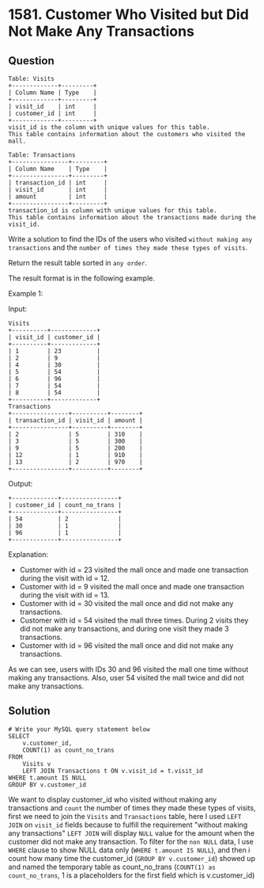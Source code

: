 # 1581. Customer Who Visited but Did Not Make Any Transactions

## Question

```
Table: Visits
+-------------+---------+
| Column Name | Type    |
+-------------+---------+
| visit_id    | int     |
| customer_id | int     |
+-------------+---------+
visit_id is the column with unique values for this table.
This table contains information about the customers who visited the mall.
```
```
Table: Transactions
+----------------+---------+
| Column Name    | Type    |
+----------------+---------+
| transaction_id | int     |
| visit_id       | int     |
| amount         | int     |
+----------------+---------+
transaction_id is column with unique values for this table.
This table contains information about the transactions made during the visit_id.
```

Write a solution to find the IDs of the users who visited `without making any transactions` and the `number of times they made these types of visits`.

Return the result table sorted in `any order`.

The result format is in the following example.
 

Example 1:

Input: 
```
Visits
+----------+-------------+
| visit_id | customer_id |
+----------+-------------+
| 1        | 23          |
| 2        | 9           |
| 4        | 30          |
| 5        | 54          |
| 6        | 96          |
| 7        | 54          |
| 8        | 54          |
+----------+-------------+
Transactions
+----------------+----------+--------+
| transaction_id | visit_id | amount |
+----------------+----------+--------+
| 2              | 5        | 310    |
| 3              | 5        | 300    |
| 9              | 5        | 200    |
| 12             | 1        | 910    |
| 13             | 2        | 970    |
+----------------+----------+--------+
```
Output: 
```
+-------------+----------------+
| customer_id | count_no_trans |
+-------------+----------------+
| 54          | 2              |
| 30          | 1              |
| 96          | 1              |
+-------------+----------------+
```
Explanation:
- Customer with id = 23 visited the mall once and made one transaction during the visit with id = 12.
- Customer with id = 9 visited the mall once and made one transaction during the visit with id = 13.
- Customer with id = 30 visited the mall once and did not make any transactions.
- Customer with id = 54 visited the mall three times. During 2 visits they did not make any transactions, and during one visit they made 3 transactions.
- Customer with id = 96 visited the mall once and did not make any transactions.

As we can see, users with IDs 30 and 96 visited the mall one time without making any transactions. Also, user 54 visited the mall twice and did not make any transactions.

## Solution
```
# Write your MySQL query statement below
SELECT
    v.customer_id,
    COUNT(1) as count_no_trans
FROM
    Visits v
    LEFT JOIN Transactions t ON v.visit_id = t.visit_id
WHERE t.amount IS NULL
GROUP BY v.customer_id
```

We want to display customer_id who visited without making any transactions and `count` the number of times they made these types of visits, first we need to join the `Visits` and `Transactions` table, here I used `LEFT JOIN` on `visit_id` fields because to fulfill the requirement "without making any transactions" `LEFT JOIN` will display `NULL` value for the amount when the customer did not make any transaction. To filter for the `non NULL` data, I use `WHERE` clause to show NULL data only (`WHERE t.amount IS NULL`), and then i count how many time the customer_id (`GROUP BY v.customer_id`) showed up and named the temporary table as count_no_trans (`COUNT(1) as count_no_trans`, 1 is a placeholders for the first field which is v.customer_id)